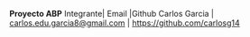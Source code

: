 **Proyecto ABP**
Integrante|	Email	|Github
Carlos Garcia |	carlos.edu.garcia8@gmail.com |	https://github.com/carlosg14
